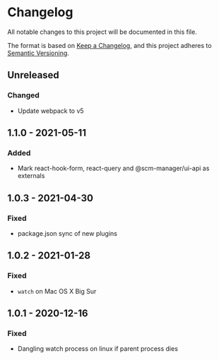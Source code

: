 # Changelog
All notable changes to this project will be documented in this file.

The format is based on [Keep a Changelog](https://keepachangelog.com/en/1.0.0/),
and this project adheres to [Semantic Versioning](https://semver.org/spec/v2.0.0.html).

## Unreleased
### Changed
* Update webpack to v5

## 1.1.0 - 2021-05-11
### Added
* Mark react-hook-form, react-query and @scm-manager/ui-api as externals

## 1.0.3 - 2021-04-30

### Fixed
* package.json sync of new plugins

## 1.0.2 - 2021-01-28

### Fixed
* `watch` on Mac OS X Big Sur

## 1.0.1 - 2020-12-16

### Fixed
* Dangling watch process on linux if parent process dies
